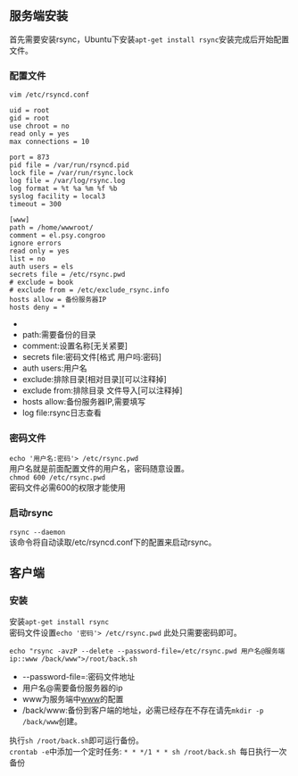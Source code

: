 ## 服务端安装
首先需要安装rsync，Ubuntu下安装`apt-get install rsync`安装完成后开始配置文件。  
### 配置文件
`vim /etc/rsyncd.conf`  
```
uid = root
gid = root
use chroot = no
read only = yes
max connections = 10

port = 873
pid file = /var/run/rsyncd.pid
lock file = /var/run/rsync.lock
log file = /var/log/rsync.log 
log format = %t %a %m %f %b
syslog facility = local3
timeout = 300

[www]
path = /home/wwwroot/
comment = el.psy.congroo
ignore errors
read only = yes
list = no
auth users = els
secrets file = /etc/rsync.pwd
# exclude = book
# exclude from = /etc/exclude_rsync.info
hosts allow = 备份服务器IP
hosts deny = *
```

+ [www]:需要在客户端中相互对应
+ path:需要备份的目录
+ comment:设置名称[无关紧要]
+ secrets file:密码文件[格式 用户吗:密码]
+ auth users:用户名
+ exclude:排除目录[相对目录][可以注释掉]
+ exclude from:排除目录 文件导入[可以注释掉]
+ hosts allow:备份服务器IP,需要填写
+ log file:rsync日志查看  

### 密码文件
`echo '用户名:密码'> /etc/rsync.pwd`  
用户名就是前面配置文件的用户名，密码随意设置。  
`chmod 600 /etc/rsync.pwd`  
密码文件必需600的权限才能使用  

### 启动rsync
`rsync --daemon`  
该命令将自动读取/etc/rsyncd.conf下的配置来启动rsync。  
## 客户端
### 安装
安装`apt-get install rsync`  
密码文件设置`echo '密码'> /etc/rsync.pwd` 此处只需要密码即可。
```
echo "rsync -avzP --delete --password-file=/etc/rsync.pwd 用户名@服务端ip::www /back/www">/root/back.sh
```
+ --password-file=:密码文件地址
+ 用户名@需要备份服务器的ip
+ www为服务端中[www]的配置
+ /back/www:备份到客户端的地址，必需已经存在不存在请先`mkdir -p /back/www`创建。

执行`sh /root/back.sh`即可运行备份。  
`crontab -e`中添加一个定时任务:
`* * */1 * * sh /root/back.sh `每日执行一次备份

